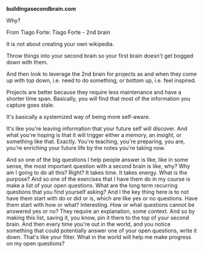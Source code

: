 
**buildingasecondbrain.com**

Why?

From Tiago Forte:
Tiago Forte - 2nd brain

It is not about creating your own wikipedia.

Throw things into your second brain so your first brain doesn't get bogged down with them.

And then look to leverage the 2nd brain for projects as and when they come up with top down, i.e. need to do something, or bottom up, i.e. feel inspired.

Projects are better because they require less maintenance and have a shorter time span.  Basically, you will find that most of the information you capture goes stale.

It's basically a systemized way of being more self-aware.

It's like you're leaving information that your future self will discover. And what you're hoping is that it will trigger either a memory, an insight, or something like that. Exactly. You're teaching, you're preparing, you are, you're enriching your future life by the notes you're taking now.

And so one of the big questions I help people answer is like, like in some sense, the most important question with a second brain is like, why? Why am I going to do all this? Right? It takes time. It takes energy. What is the purpose? And so one of the exercises that I have them do in my course is make a list of your open questions. What are the long term recurring questions that you find yourself asking? And I the key thing here is to not have them start with do or did or is, which are like yes or no questions. Have them start with how or what? Interesting. How or what questions cannot be answered yes or no? They require an explanation, some context. And so by making this list, saving it, you know, pin it there to the top of your second brain. And then every time you're out in the world, and you notice something that could potentially answer one of your open questions, write it down. That's like your filter. What in the world will help me make progress on my open questions? 

